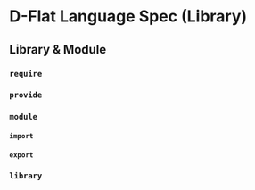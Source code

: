 # D-Flat Language Spec (Library)

## Library & Module

### `require`

### `provide`

### `module`

#### `import`

#### `export`

### `library`
